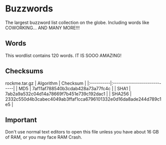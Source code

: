 # Buzzwords  
The largest buzzword list collection on the globe. Including words like COWORKING... AND MANY MORE!!!
## Words  
This wordlist contains 120 words. IT IS SOOO AMAZING!
## Checksums
rockme.tar.gz
| Algorithm | Checksum |
|:----------|:----------------------------|
| MD5       | 7af11af788540b3cdab428a73a77fc4c |
| SHA1      | 7ab2a9a532c04d14a78669f7b451e739c192dac1 |
| SHA256    | 2332c550d4b3cabec4049ab3ffaf1cca6796101332e0d16da8ade244d789c1e5 |
## Important
Don't use normal text editors to open this file unless you have about 16 GB of RAM, or you may face RAM Crash.
